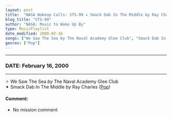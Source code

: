 ```yaml
---
layout: post
title:  "NASA Wakeup Calls: STS-99 ✦ Smack Dab In The Middle by Ray Charles ⊹ February 16, 2000"
blog_title: "STS-99"
author: "NASA: Music to Wake Up By"
type: MusicPlaylist
date_modified: 2000-02-16
songs: ["We Saw The Sea by The Naval Academy Glee Club", "Smack Dab In The Middle by Ray Charles"]
genres: ["Pop"]
---
```


----
### DATE: February 16, 2000
----
✧ We Saw The Sea *by* The Naval Academy Glee Club    &nbsp;<br />
✦ Smack Dab In The Middle *by* Ray Charles ([Pop](https://www.discogs.com/genre/Pop)) <a target="blank_" href="https://www.discogs.com/Ray-Charles-Smack-Dab-In-The-Middle-/release/11890984">
    <i class="fas fa-compact-disc"
       title="Discogs entry for this song"
       alt="Discogs entry for this song"
       style="font-size: 1.1em;"></i></a>
    

#### Comment:
* No mission comment



<br/>
<center>
	<a target="_blank"
	   href="https://twitter.com/intent/tweet?hashtags=Space,NASA,Playlist,NASAWakeupCalls,SpaceProgram&text=🚀 {{ page.author}}, '{{ page.songs.first }}' {{ page.title }}, {{ site.url }}{{ page.url }}&via=nasawakeupcalls"><i class="fab fa-twitter" title="Tweet this page" alt="Tweet this page" style="font-size: 1.3em;"></i></a>
	&nbsp; 	<i class="fas fa-user-astronaut" style="font-size: 1.5em;"></i> &nbsp;
    <a id="custom_amazon_link"
       type="amzn" search="#"
       category="popular music">
    <i class="fab fa-amazon" style="font-size: 1.3em;"></i></a>
</center>

<!-- Randomly resolve an individual entry from a song array -->
<script src="/assets/javascript/seedrandom.min.js"></script>
<script>
  var wake_me_up = ["We Saw The Sea by The Naval Academy Glee Club", "Smack Dab In The Middle by Ray Charles"];
  var prng = new Math.seedrandom();
  function randomSong() {
    song = wake_me_up[Math.floor(Math.random() * wake_me_up.length)];
    var amazon_link = document.getElementById("custom_amazon_link");
    amazon_link.setAttribute("search", song);
  }
  window.onload = randomSong();
</script>
